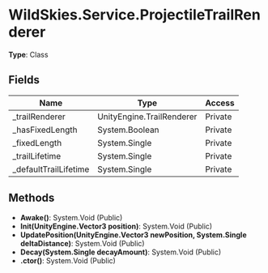 ﻿# WildSkies.Service.ProjectileTrailRenderer

**Type**: Class

## Fields

| Name | Type | Access |
|------|------|--------|
| _trailRenderer | UnityEngine.TrailRenderer | Private |
| _hasFixedLength | System.Boolean | Private |
| _fixedLength | System.Single | Private |
| _trailLifetime | System.Single | Private |
| _defaultTrailLifetime | System.Single | Private |

## Methods

- **Awake()**: System.Void (Public)
- **Init(UnityEngine.Vector3 position)**: System.Void (Public)
- **UpdatePosition(UnityEngine.Vector3 newPosition, System.Single deltaDistance)**: System.Void (Public)
- **Decay(System.Single decayAmount)**: System.Void (Public)
- **.ctor()**: System.Void (Public)

